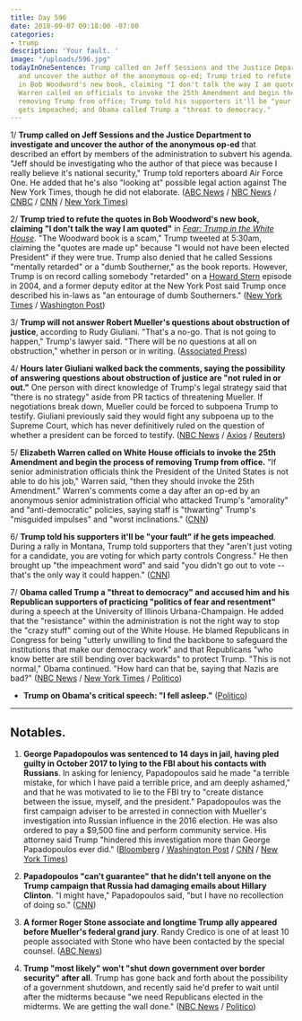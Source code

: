 ```yaml
---
title: Day 596
date: 2018-09-07 09:18:00 -07:00
categories:
- trump
description: 'Your fault. '
image: "/uploads/596.jpg"
todayInOneSentence: Trump called on Jeff Sessions and the Justice Department to investigate
  and uncover the author of the anonymous op-ed; Trump tried to refute the quotes
  in Bob Woodword's new book, claiming "I don't talk the way I am quoted"; Elizabeth
  Warren called on officials to invoke the 25th Amendment and begin the process of
  removing Trump from office; Trump told his supporters it'll be "your fault" if he
  gets impeached; and Obama called Trump a "threat to democracy."
---
```


1/ **Trump called on Jeff Sessions and the Justice Department to investigate and uncover the author of the anonymous op-ed** that described an effort by members of the administration to subvert his agenda. "Jeff should be investigating who the author of that piece was because I really believe it's national security," Trump told reporters aboard Air Force One. He added that he's also "looking at" possible legal action against The New York Times, though he did not elaborate. ([ABC News](https://abcnews.go.com/Politics/trump-calls-justice-department-investigate-author-times-op/story?id=57673138) / [NBC News](https://www.nbcnews.com/politics/donald-trump/trump-calls-sessions-investigate-anonymous-author-resistance-op-ed-n907536) / [CNBC](https://www.cnbc.com/2018/09/07/trump-wants-jeff-sessions-to-investigate-writer-of-anonymous-nyt-op-ed.html) / [CNN](https://www.cnn.com/2018/09/07/politics/donald-trump-jeff-sessions-investigation/index.html) / [New York Times](https://www.nytimes.com/2018/09/07/us/politics/trump-investigation-times-op-ed.html))

2/ **Trump tried to refute the quotes in Bob Woodword's new book, claiming "I don't talk the way I am quoted"** in *[Fear: Trump in the White House](https://amzn.to/2QdPrsn)*. "The Woodward book is a scam," Trump tweeted at 5:30am, claiming the "quotes are made up" because "I would not have been elected President" if they were true. Trump also denied that he called Sessions "mentally retarded" or a "dumb Southerner," as the book reports. However, Trump is on record calling somebody "retarded" on a [Howard Stern](http://www.trumponstern.com/episode/auto-draft-6/) episode in 2004, and a former deputy editor at the New York Post said Trump once described his in-laws as "an entourage of dumb Southerners." ([New York Times](https://www.nytimes.com/2018/09/07/us/politics/trump-dumb-southerner-retarded.html) / [Washington Post](https://www.washingtonpost.com/politics/i-dont-talk-the-way-i-am-quoted-trump-offers-fresh-criticism-of-woodward-book/2018/09/07/29d215ce-b292-11e8-9a6a-565d92a3585d_story.html?utm_term=.efdfb63c3869))

3/ **Trump will not answer Robert Mueller's questions about obstruction of justice**, according to Rudy Giuliani. "That's a no-go. That is not going to happen," Trump's lawyer said. "There will be no questions at all on obstruction," whether in person or in writing. ([Associated Press](https://apnews.com/fd82c9d1dab7431db1635d9473c3d30e))

4/ **Hours later Giuliani walked back the comments, saying the possibility of answering questions about obstruction of justice are "not ruled in or out."** One person with direct knowledge of Trump's legal strategy said that "there is no strategy" aside from PR tactics of threatening Mueller. If negotiations break down, Mueller could be forced to subpoena Trump to testify. Giuliani previously said they would fight any subpoena up to the Supreme Court, which has never definitively ruled on the question of whether a president can be forced to testify. ([NBC News](https://www.nbcnews.com/politics/donald-trump/giuliani-says-trump-will-not-answer-investigators-obstruction-questions-n907316) / [Axios](https://www.axios.com/mueller-investigation-trump-subpoena-501c5b82-52ca-4ede-80e0-6e63cc00ba8b.html) / [Reuters](https://www.reuters.com/article/us-usa-trump-russia/mueller-hardens-stance-on-trump-interview-in-russia-probe-giuliani-says-idUSKCN1LN01W))

5/ **Elizabeth Warren called on White House officials to invoke the 25th Amendment and begin the process of removing Trump from office.** "If senior administration officials think the President of the United States is not able to do his job," Warren said, "then they should invoke the 25th Amendment." Warren's comments come a day after an op-ed by an anonymous senior administration official who attacked Trump's "amorality" and "anti-democratic" policies, saying staff is "thwarting" Trump's "misguided impulses" and "worst inclinations." ([CNN](https://www.cnn.com/2018/09/06/politics/elizabeth-warren-25th-amendment/index.html))

6/ **Trump told his supporters it'll be "your fault" if he gets impeached**. During a rally in Montana, Trump told supporters that they "aren't just voting for a candidate, you are voting for which party controls Congress." He then brought up "the impeachment word" and said "you didn't go out to vote -- that's the only way it could happen." ([CNN](https://www.cnn.com/2018/09/06/politics/trump-impeach-your-fault/index.html))

7/ **Obama called Trump a "threat to democracy" and accused him and his Republican supporters of practicing "politics of fear and resentment"** during a speech at the University of Illinois Urbana-Champaign. He added that the "resistance" within the administration is not the right way to stop the "crazy stuff" coming out of the White House. He blamed Republicans in Congress for being "utterly unwilling to find the backbone to safeguard the institutions that make our democracy work" and that Republicans "who know better are still bending over backwards" to protect Trump. "This is not normal," Obama continued. "How hard can that be, saying that Nazis are bad?" ([NBC News](https://www.nbcnews.com/politics/elections/obama-slams-crazy-stuff-coming-out-trump-white-house-hits-n907546) / [New York Times](https://www.nytimes.com/2018/09/07/us/politics/obama-2018-campaign-trump.html) / [Politico](https://www.politico.com/story/2018/09/07/obama-says-trump-has-pushed-america-to-a-pivotal-moment-810650))

* **Trump on Obama's critical speech: "I fell asleep."** ([Politico](https://www.politico.com/story/2018/09/07/trump-asleep-obama-speech-811129))

---

## Notables.

1. **George Papadopoulos was sentenced to 14 days in jail, having pled guilty in October 2017 to lying to the FBI about his contacts with Russians**. In asking for leniency, Papadopoulos said he made "a terrible mistake, for which I have paid a terrible price, and am deeply ashamed," and that he was motivated to lie to the FBI try to "create distance between the issue, myself, and the president." Papadopoulos was the first campaign adviser to be arrested in connection with Mueller's investigation into Russian influence in the 2016 election. He was also ordered to pay a $9,500 fine and perform community service. His attorney said Trump "hindered this investigation more than George Papadopoulos ever did." ([Bloomberg](https://www.bloomberg.com/news/articles/2018-09-07/ex-trump-campaign-aide-gets-14-days-in-jail-in-russia-probe) / [Washington Post](https://www.washingtonpost.com/local/public-safety/former-trump-adviser-george-papadopoulos-sentenced-to-14-days-in-plea-deal-with-mueller-probe/2018/09/07/bef367a2-b210-11e8-aed9-001309990777_story.html) / [CNN](https://www.cnn.com/2018/09/07/politics/george-papadopoulos-sentencing-hearing/index.html) / [New York Times](https://www.nytimes.com/2018/09/07/us/politics/george-papadopoulos-sentencing-special-counsel-investigation.html))

2. **Papadopoulos "can't guarantee" that he didn't tell anyone on the Trump campaign that Russia had damaging emails about Hillary Clinton**. "I might have," Papadopoulos said, "but I have no recollection of doing so." ([CNN](https://www.cnn.com/2018/09/07/politics/george-papadopoulos-interview-documentary/index.html))

3. **A former Roger Stone associate and longtime Trump ally appeared before Mueller's federal grand jury**. Randy Credico is one of at least 10 people associated with Stone who have been contacted by the special counsel. ([ABC News](https://abcnews.go.com/Politics/roger-stone-associate-appears-mueller-grand-jury/story?id=57657066))

4. **Trump "most likely" won't "shut down government over border security" after all**. Trump has gone back and forth about the possibility of a government shutdown, and recently said he'd prefer to wait until after the midterms because "we need Republicans elected in the midterms. We are getting the wall done." ([NBC News](https://www.cnbc.com/2018/09/07/trump-if-up-to-me-id-shut-down-the-government-over-border-security.html) / [Politico](https://www.politico.com/story/2018/09/07/trump-government-shutdown-border-wall-810638))